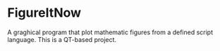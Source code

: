 # FigureItNow
A graghical program that plot mathematic figures from a defined script language. This is a QT-based project.
